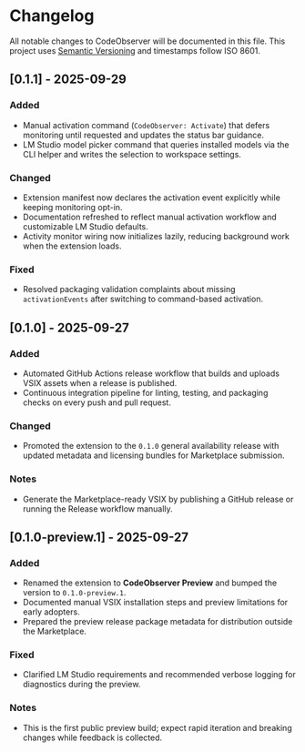 # Changelog

All notable changes to CodeObserver will be documented in this file. This project uses [Semantic Versioning](https://semver.org/) and timestamps follow ISO 8601.

## [0.1.1] - 2025-09-29
### Added
- Manual activation command (`CodeObserver: Activate`) that defers monitoring until requested and updates the status bar guidance.
- LM Studio model picker command that queries installed models via the CLI helper and writes the selection to workspace settings.

### Changed
- Extension manifest now declares the activation event explicitly while keeping monitoring opt-in.
- Documentation refreshed to reflect manual activation workflow and customizable LM Studio defaults.
- Activity monitor wiring now initializes lazily, reducing background work when the extension loads.

### Fixed
- Resolved packaging validation complaints about missing `activationEvents` after switching to command-based activation.

## [0.1.0] - 2025-09-27
### Added
- Automated GitHub Actions release workflow that builds and uploads VSIX assets when a release is published.
- Continuous integration pipeline for linting, testing, and packaging checks on every push and pull request.

### Changed
- Promoted the extension to the `0.1.0` general availability release with updated metadata and licensing bundles for Marketplace submission.

### Notes
- Generate the Marketplace-ready VSIX by publishing a GitHub release or running the Release workflow manually.

## [0.1.0-preview.1] - 2025-09-27
### Added
- Renamed the extension to **CodeObserver Preview** and bumped the version to `0.1.0-preview.1`.
- Documented manual VSIX installation steps and preview limitations for early adopters.
- Prepared the preview release package metadata for distribution outside the Marketplace.

### Fixed
- Clarified LM Studio requirements and recommended verbose logging for diagnostics during the preview.

### Notes
- This is the first public preview build; expect rapid iteration and breaking changes while feedback is collected.
